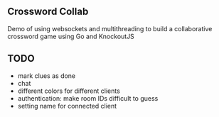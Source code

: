 ## Crossword Collab

Demo of using websockets and multithreading to build a collaborative crossword game using Go and KnockoutJS

## TODO
 - mark clues as done
 - chat
 - different colors for different clients
 - authentication: make room IDs difficult to guess
 - setting name for connected client